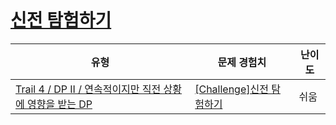 # [신전 탐험하기](https://www.codetree.ai/trails/complete/curated-cards/challenge-explore-temple)

|유형|문제 경험치|난이도|
|---|---|---|
|[Trail 4 / DP II / 연속적이지만 직전 상황에 영향을 받는 DP](https://www.codetree.ai/trail-info/intermediate-low/)|[[Challenge]신전 탐험하기](https://www.codetree.ai/trails/complete/curated-cards/challenge-explore-temple/)|쉬움|

